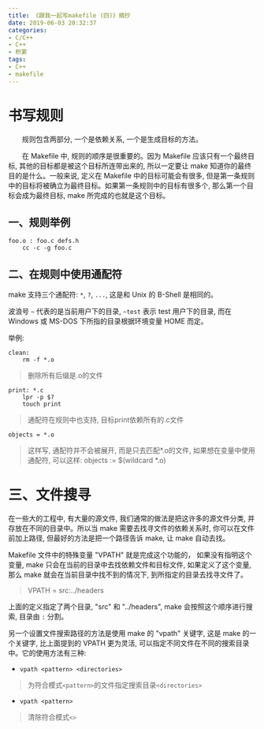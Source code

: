 ```yaml
---
title: 《跟我一起写makefile (四)》摘抄
date: 2019-06-03 20:32:37
categories:
- C/C++
- C++
- 积累
tags:
- C++
- makefile
---
```


# 书写规则

&emsp;&emsp;规则包含两部分, 一个是依赖关系, 一个是生成目标的方法。

&emsp;&emsp;在 Makefile 中, 规则的顺序是很重要的。因为 Makefile 应该只有一个最终目标, 其他的目标都是被这个目标所连带出来的, 所以一定要让 make 知道你的最终目的是什么。一般来说, 定义在 Makefile 中的目标可能会有很多, 但是第一条规则中的目标将被确立为最终目标。如果第一条规则中的目标有很多个, 那么第一个目标会成为最终目标, make 所完成的也就是这个目标。

<!--more-->

## 一、规则举例

```
foo.o : foo.c defs.h
	cc -c -g foo.c
```

## 二、在规则中使用通配符

make 支持三个通配符: `*`, `?`, `...`, 这是和 Unix 的 B-Shell 是相同的。

波浪号 `~` 代表的是当前用户下的目录, `~test` 表示 test 用户下的目录, 而在 Windows 或 MS-DOS 下所指的目录根据环境变量 HOME 而定。

举例:

```
clean:
	rm -f *.o
```

> 删除所有后缀是.o的文件

```
print: *.c
	lpr -p $?
	touch print
```

> 通配符在规则中也支持, 目标print依赖所有的.c文件

```
objects = *.o
```

> 这样写, 通配符并不会被展开, 而是只去匹配*.o的文件, 如果想在变量中使用通配符, 可以这样:
> objects := $(wildcard *.o)

# 三、文件搜寻

在一些大的工程中, 有大量的源文件, 我们通常的做法是把这许多的源文件分类, 并存放在不同的目录中。所以当 make 需要去找寻文件的依赖关系时, 你可以在文件前加上路径, 但最好的方法是把一个路径告诉 make, 让 make 自动去找。

Makefile 文件中的特殊变量 "VPATH" 就是完成这个功能的， 如果没有指明这个变量, make 只会在当前的目录中去找依赖文件和目标文件, 如果定义了这个变量, 那么 make 就会在当前目录中找不到的情况下, 到所指定的目录去找寻文件了。

> VPATH = src:../headers

上面的定义指定了两个目录, "src" 和 "../headers", make 会按照这个顺序进行搜索, 目录由 `:` 分割。

另一个设置文件搜索路径的方法是使用 make 的 "vpath" 关键字, 这是 make 的一个关键字, 比上面提到的 VPATH 更为灵活, 可以指定不同文件在不同的搜索目录中。它的使用方法有三种:

* `vpath <pattern> <directories>`

> 为符合模式`<pattern>`的文件指定搜索目录`<directories>`

* `vpath <pattern>` 

> 清除符合模式`<>`
